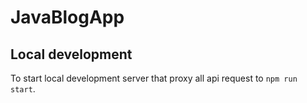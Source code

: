 # JavaBlogApp

## Local development

To start local development server that proxy all api request to `npm run start`.
